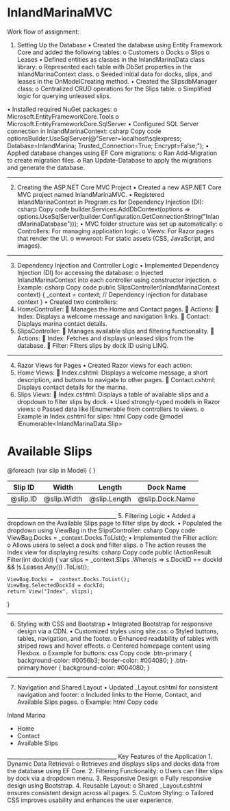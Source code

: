 # InlandMarinaMVC
Work flow of assignment:
1. Setting Up the Database
•	Created the database using Entity Framework Core and added the following tables:
o	Customers
o	Docks
o	Slips
o	Leases
•	Defined entities as classes in the InlandMarinaData class library:
o	Represented each table with DbSet properties in the InlandMarinaContext class.
o	Seeded initial data for docks, slips, and leases in the OnModelCreating method.
•	Created the SlipsdbManager class:
o	Centralized CRUD operations for the Slips table.
o	Simplified logic for querying unleased slips.

•	Installed required NuGet packages:
o	Microsoft.EntityFrameworkCore.Tools
o	Microsoft.EntityFrameworkCore.SqlServer
•	Configured SQL Server connection in InlandMarinaContext:
csharp
Copy code
optionsBuilder.UseSqlServer(@"Server=localhost\sqlexpress;
                              Database=InlandMarina;
                              Trusted_Connection=True;
                              Encrypt=False;");
•	Applied database changes using EF Core migrations:
o	Ran Add-Migration to create migration files.
o	Ran Update-Database to apply the migrations and generate the database.
________________________________________
2. Creating the ASP.NET Core MVC Project
•	Created a new ASP.NET Core MVC project named InlandMarinaMVC.
•	Registered InlandMarinaContext in Program.cs for Dependency Injection (DI):
csharp
Copy code
builder.Services.AddDbContext<InlandMarinaContext>(options =>
    options.UseSqlServer(builder.Configuration.GetConnectionString("InlandMarinaDatabase")));
•	MVC folder structure was set up automatically:
o	Controllers: For managing application logic.
o	Views: For Razor pages that render the UI.
o	wwwroot: For static assets (CSS, JavaScript, and images).
________________________________________
3. Dependency Injection and Controller Logic
•	Implemented Dependency Injection (DI) for accessing the database:
o	Injected InlandMarinaContext into each controller using constructor injection.
o	Example:
csharp
Copy code
public SlipsController(InlandMarinaContext context)
{
    _context = context; // Dependency injection for database context
}
•	Created two controllers:
1.	HomeController:
	Manages the Home and Contact pages.
	Actions:
	Index: Displays a welcome message and navigation links.
	Contact: Displays marina contact details.
2.	SlipsController:
	Manages available slips and filtering functionality.
	Actions:
	Index: Fetches and displays unleased slips from the database.
	Filter: Filters slips by dock ID using LINQ.
________________________________________
4. Razor Views for Pages
•	Created Razor views for each action:
1.	Home Views:
	Index.cshtml: Displays a welcome message, a short description, and buttons to navigate to other pages.
	Contact.cshtml: Displays contact details for the marina.
2.	Slips Views:
	Index.cshtml: Displays a table of available slips and a dropdown to filter slips by dock.
•	Used strongly-typed models in Razor views:
o	Passed data like IEnumerable<Slip> from controllers to views.
o	Example in Index.cshtml for slips:
html
Copy code
@model IEnumerable<InlandMarinaData.Slip>

<h1>Available Slips</h1>
<table class="table table-striped table-bordered">
    <thead>
        <tr>
            <th>Slip ID</th>
            <th>Width</th>
            <th>Length</th>
            <th>Dock Name</th>
        </tr>
    </thead>
    <tbody>
        @foreach (var slip in Model)
        {
            <tr>
                <td>@slip.ID</td>
                <td>@slip.Width</td>
                <td>@slip.Length</td>
                <td>@slip.Dock.Name</td>
            </tr>
        }
    </tbody>
</table>
________________________________________
5. Filtering Logic
•	Added a dropdown on the Available Slips page to filter slips by dock.
•	Populated the dropdown using ViewBag in the SlipsController:
csharp
Copy code
ViewBag.Docks = _context.Docks.ToList();
•	Implemented the Filter action:
o	Allows users to select a dock and filter slips.
o	The action reuses the Index view for displaying results:
csharp
Copy code
public IActionResult Filter(int dockId)
{
    var slips = _context.Slips
        .Where(s => s.DockID == dockId && !s.Leases.Any())
        .ToList();

    ViewBag.Docks = _context.Docks.ToList();
    ViewBag.SelectedDockId = dockId;
    return View("Index", slips);
}
________________________________________
6. Styling with CSS and Bootstrap
•	Integrated Bootstrap for responsive design via a CDN.
•	Customized styles using site.css:
o	Styled buttons, tables, navigation, and the footer.
o	Enhanced readability of tables with striped rows and hover effects.
o	Centered homepage content using Flexbox.
o	Example for buttons:
css
Copy code
.btn-primary {
    background-color: #0056b3;
    border-color: #004080;
}
.btn-primary:hover {
    background-color: #004080;
}
________________________________________
7. Navigation and Shared Layout
•	Updated _Layout.cshtml for consistent navigation and footer:
o	Included links to the Home, Contact, and Available Slips pages.
o	Example:
html
Copy code
<nav class="navbar navbar-expand-sm">
    <a class="navbar-brand" asp-controller="Home" asp-action="Index">Inland Marina</a>
    <ul class="navbar-nav">
        <li class="nav-item"><a class="nav-link" asp-controller="Home" asp-action="Index">Home</a></li>
        <li class="nav-item"><a class="nav-link" asp-controller="Home" asp-action="Contact">Contact</a></li>
        <li class="nav-item"><a class="nav-link" asp-controller="Slips" asp-action="Index">Available Slips</a></li>
    </ul>
</nav>
________________________________________
Key Features of the Application
1.	Dynamic Data Retrieval:
o	Retrieves and displays slips and docks data from the database using EF Core.
2.	Filtering Functionality:
o	Users can filter slips by dock via a dropdown menu.
3.	Responsive Design:
o	Fully responsive design using Bootstrap.
4.	Reusable Layout:
o	Shared _Layout.cshtml ensures consistent design across all pages.
5.	Custom Styling:
o	Tailored CSS improves usability and enhances the user experience.

